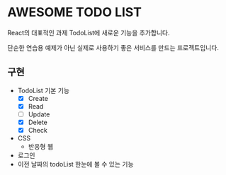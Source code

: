 # AWESOME TODO LIST

React의 대표적인 과제 TodoList에 새로운 기능을 추가합니다.

단순한 연습용 예제가 아닌 실제로 사용하기 좋은 서비스를 만드는 프로젝트입니다.

## 구현
- TodoList 기본 기능
	- [x] Create
	- [x] Read
	- [ ] Update
	- [x] Delete
	- [x] Check
- CSS
	- 반응형 웹
- 로그인
- 이전 날짜의 todoList 한눈에 볼 수 있는 기능
